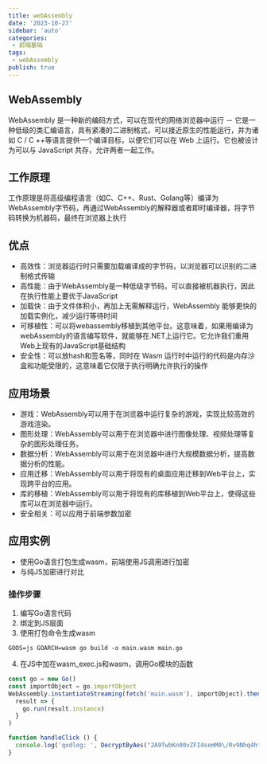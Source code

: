 ```yaml
---
title: webAssembly
date: '2023-10-27'
sidebar: 'auto'
categories:
 - 前端基础
tags:
 - webAssembly
publish: true
---
```


## WebAssembly
WebAssembly 是一种新的编码方式，可以在现代的网络浏览器中运行 － 它是一种低级的类汇编语言，具有紧凑的二进制格式，可以接近原生的性能运行，并为诸如 C / C ++等语言提供一个编译目标，以便它们可以在 Web 上运行。它也被设计为可以与 JavaScript 共存，允许两者一起工作。

## 工作原理
工作原理是将高级编程语言（如C、C++、Rust、Golang等）编译为WebAssembly字节码，再通过WebAssembly的解释器或者即时编译器，将字节码转换为机器码，最终在浏览器上执行

## 优点
- 高效性：浏览器运行时只需要加载编译成的字节码，以浏览器可以识别的二进制格式传输
- 高性能：由于WebAssembly是一种低级字节码，可以直接被机器执行，因此在执行性能上要优于JavaScript
- 加载快：由于文件体积小，再加上无需解释运行，WebAssembly 能够更快的加载实例化，减少运行等待时间
- 可移植性：可以将webassembly移植到其他平台。这意味着，如果用编译为webAssembly的语言编写软件，就能够在.NET上运行它。它允许我们重用Web上现有的JavaScript基础结构
- 安全性：可以放hash和签名等，同时在 Wasm 运行时中运行的代码是内存沙盒和功能受限的，这意味着它仅限于执行明确允许执行的操作

## 应用场景
- 游戏：WebAssembly可以用于在浏览器中运行复杂的游戏，实现比较高效的游戏渲染。
- 图形处理：WebAssembly可以用于在浏览器中进行图像处理、视频处理等复杂的图形处理任务。
- 数据分析：WebAssembly可以用于在浏览器中进行大规模数据分析，提高数据分析的性能。
- 应用迁移：WebAssembly可以用于将现有的桌面应用迁移到Web平台上，实现跨平台的应用。
- 库的移植：WebAssembly可以用于将现有的库移植到Web平台上，使得这些库可以在浏览器中运行。
- 安全相关：可以应用于前端参数加密

## 应用实例
- 使用Go语言打包生成wasm，前端使用JS调用进行加密
- 与纯JS加密进行对比

### 操作步骤
1. 编写Go语言代码
2. 绑定到JS层面
3. 使用打包命令生成wasm
```shell
GOOS=js GOARCH=wasm go build -o main.wasm main.go
```
4. 在JS中加在wasm_exec.js和wasm，调用Go模块的函数
```js
const go = new Go()
const importObject = go.importObject
WebAssembly.instantiateStreaming(fetch('main.wasm'), importObject).then(
  result => {
    go.run(result.instance)
  }
)

function handleClick () {
  console.log('qxdlog: ', DecryptByAes("2A9TwbKn00vZFI4semM0\/Rv9Nhq4htGO+jRam1grANGgAr1cyycifprI319h7d3Z3UnULUmZ87f2X+K01kOaCk4ObwEZMFyvtfsaXviTgLeSMdqepThw10TvXhy6d8Di\/V0qGHA32cB\/FkiBB3a0v12+ALQLJN68F++7PuIuL0mz6Xk\/Hz6F+Y74RvVdFHYGxh9o7npDoRHDaaUKYMf64PEtkMeEJs9Ubar+w3kXZrqMdBZ6PftE27ttfkTWai1ATgNQNRSUzrnaHgrgssChKfXA3wMsgkwuw0QjL2V5I5bWCZ\/Xmd9Kl05XQBqv85DfaTNQkIktW\/20zcYWhFyh\/dae0kLLJYt1BXEGcNh67TYhj4nxG0v0utoYG1X9pODg172sKXU1lQoBDnxWwuDpYbix5uPpLfwx1YdBbM8\/WsQEBxetFz0QAp46Llj2rW94Pvt40Sv0niZ2QL5tMC0vd4uwvbJz9f5j8YFAHBeVBnXva97g+FS+Jh\/EMLylnhcWavoR+20LX40kNXcvR6sBZxDHCCgAMn+zCVp\/QdIAS9rqPQMAwCOtpzlb11DLMdVNnk0SVyp2dpR2bDc7fTshIhjYjmGQXbRxaxZrFyreiTR\/q1VkjkuhlOzfG0OzDjzy\/Yx\/MMoNI3wu+W4U1O8ZTUjrwgb9\/pDANBGSV\/LTDP2RIs4qYbAA8U1TeNzNad0cY0kiJ2QmXQQS8+MKSr3WR2RDtQ\/Z\/4IF61ljO5ADxhMn3Wj\/GkCiOTXd3jkK0b3QDylQHtL8PVX+WaHQgE6U5TuMRrnqTcsB3VAt0wFjgAspqS+FyzAPhIjKI5ntNo7q"))
}
```